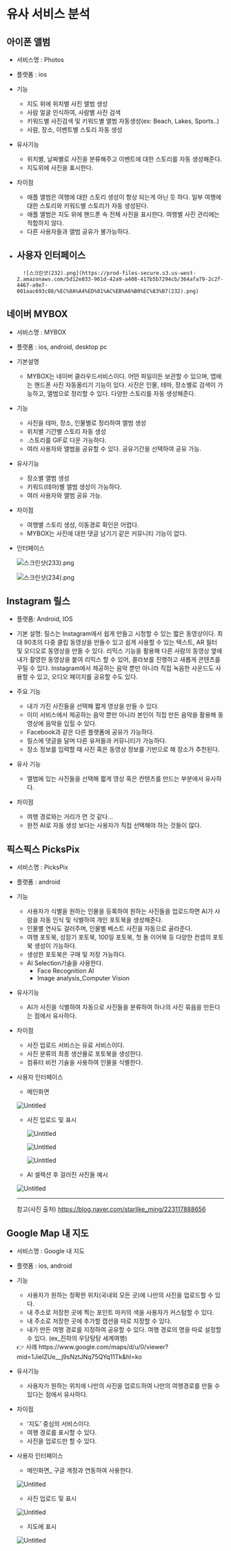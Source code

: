 # 유사 서비스 분석

## 아이폰 앨범
- 서비스명 : Photos
- 플랫폼 : ios
- 기능
    - 지도 위에 위치별 사진 앨범 생성
    - 사람 얼굴 인식하여, 사람별 사진 검색
    - 키워드별 사진검색 및 키워드별 앨범 자동생성(ex: Beach, Lakes, Sports..)
    - 사람, 장소, 이벤트별 스토리 자동 생성
- 유사기능
    - 위치별, 날짜별로 사진을 분류해주고 이벤트에 대한 스토리를 자동 생성해준다.
    - 지도위에 사진을 표시한다.
- 차이점
    - 애플 앨범은 여행에 대한 스토리 생성이 항상 되는게 아닌 듯 하다. 일부 여행에 대한 스토리와 키워드별 스토리가 자동 생성된다.
    - 애플 앨범은 지도 위에 핸드폰 속 전체 사진을 표시한다. 여행별 사진 관리에는 적합하지 않다.
    - 다른 사용자들과 앨범 공유가 불가능하다.
- 사용자 인터페이스
    - 
        
        ![스크린샷(232).png](https://prod-files-secure.s3.us-west-2.amazonaws.com/5d12e033-961d-42a9-a408-417b5b7294cb/364afa79-2c2f-4467-a9e7-001aac693c88/%EC%8A%A4%ED%81%AC%EB%A6%B0%EC%83%B7(232).png)
        

[]()

## 네이버 MYBOX
- 서비스명 : MYBOX
- 플랫폼 : ios, android, desktop pc
- 기본설명
    - MYBOX는 네이버 클라우드서비스이다. 어떤 파일이든 보관할 수 있으며, 앱에는 핸드폰 사진 자동올리기 기능이 있다. 사진은 인물, 테마, 장소별로 검색이 가능하고, 앨범으로 정리할 수 있다. 다양한 스토리를 자동 생성해준다.
- 기능
    - 사진을 테마, 장소, 인물별로 정리하여 앨범 생성
    - 위치별 기간별 스토리 자동 생성
    - .스토리를 GIF로 다운 가능하다.
    - 여러 사용자와 앨범을 공유할 수 있다. 공유기간을 선택하여 공유 가능.

- 유사기능
    - 장소별 앨범 생성
    - 키워드(테마)별 앨범 생성이 가능하다.
    - 여러 사용자와 앨범 공유 가능.

[]()

- 차이점
    - 여행별 스토리 생성, 이동경로 확인은 어렵다.
    - MYBOX는 사진에 대한 댓글 남기기 같은 커뮤니티 기능이 없다.
- 인터페이스
    
    
    ![스크린샷(233).png](https://prod-files-secure.s3.us-west-2.amazonaws.com/5d12e033-961d-42a9-a408-417b5b7294cb/8c63aecb-49ea-4015-9690-b618e01d68ee/%EC%8A%A4%ED%81%AC%EB%A6%B0%EC%83%B7(233).png)
    
    ![스크린샷(234).png](https://prod-files-secure.s3.us-west-2.amazonaws.com/5d12e033-961d-42a9-a408-417b5b7294cb/d59a7f5d-3e21-48ae-b859-f5afae879ac5/%EC%8A%A4%ED%81%AC%EB%A6%B0%EC%83%B7(234).png)
## Instagram 릴스
- 플랫폼: Android, IOS

- 기본 설명:  릴스는 Instagram에서 쉽게 만들고 시청할 수 있는 짧은 동영상이다.
최대 90초의 다중 클립 동영상을 만들수 있고 쉽게 사용할 수 있는 텍스트, AR 필터 및 오디오로 동영상을 만들 수 있다. 리믹스 기능을 활용해 다른 사람의 동영상 옆에 내가 촬영한 동영상을 붙여 리믹스 할 수 있어, 콜라보를 진행하고 새롭게 콘텐츠를 꾸밀 수 있다. Instagram에서 제공하는 음악 뿐만 아니라 직접 녹음한 사운드도 사용할 수 있고, 오디오 페이지를 공유할 수도 있다.

- 주요 기능
    - 내가 가진 사진들을 선택해 짧게 영상을 만들 수 있다.
    - 이미 서비스에서 제공하는 음악 뿐만 아니라 본인이 직접 만든 음악을 활용해 동영상에 음악을 입힐 수 있다.
    - Facebook과 같은 다른 플랫폼에 공유가 가능하다.
    - 릴스에 댓글을 달며 다른 유저들과 커뮤니티가 가능하다.
    - 장소 정보를 입력할 때 사진 혹은 동영상 정보를 기반으로 해 장소가 추천된다.
    
- 유사 기능
    - 앨범에 있는 사진들을 선택해 짧게 영상 혹은 컨텐츠를 만드는 부분에서 유사하다.

- 차이점
    - 여행 경로와는 거리가 먼 것 같다…
    - 완전 AI로 자동 생성 보다는 사용자가 직접 선택해야 하는 것들이 많다.
       

[]()
## 픽스픽스 PicksPix

- 서비스명 : PicksPix
- 플랫폼 : android
- 기능
    - 사용자가 식별을 원하는 인물을 등록하여 원하는 사진들을 업로드하면 AI가 사람을 자동 인식 및 식별하여 개인 포토북을 생성해준다.
    - 인물별 연사도 걸러주며, 인물별 베스트 사진을 자동으로 골라준다.
    - 여행 포토북, 성장기 포토북, 100일 포토북, 첫 돌 이어북 등 다양한 컨셉의 포토북 생성이 가능하다.
    - 생성한 포토북은 구매 및 저장 가능하다.
    - AI Selection기술을 사용한다.
        - Face Recognition AI
        - Image analysis_Computer Vision
- 유사기능
    - AI가 사진을 식별하여 자동으로 사진들을 분류하여 하나의 사진 묶음을 만든다는 점에서 유사하다.
- 차이점
    - 사진 업로드 서비스는 유료 서비스이다.
    - 사진 분류의 최종 생산물로 포토북을 생성한다.
    - 컴퓨터 비전 기술을 사용하여 인물을 식별한다.
- 사용자 인터페이스
    - 메인화면
    
    ![Untitled](https://prod-files-secure.s3.us-west-2.amazonaws.com/5d12e033-961d-42a9-a408-417b5b7294cb/e9989246-fae0-47c8-8a3b-012d33af78df/Untitled.png)
    
    - 사진 업로드 및 표시
        
        ![Untitled](https://prod-files-secure.s3.us-west-2.amazonaws.com/5d12e033-961d-42a9-a408-417b5b7294cb/7357497b-5367-4a66-9b4c-38902a338cfa/Untitled.png)
        
        ![Untitled](https://prod-files-secure.s3.us-west-2.amazonaws.com/5d12e033-961d-42a9-a408-417b5b7294cb/619f2c2a-4cf1-455d-ba89-131065f1df2e/Untitled.png)
        
        ![Untitled](https://prod-files-secure.s3.us-west-2.amazonaws.com/5d12e033-961d-42a9-a408-417b5b7294cb/dbd29631-d1b9-4fb5-a6a9-eea12cfd09f5/Untitled.png)
        
    - AI 셀렉션 후 걸러진 사진들 예시
    
    ![Untitled](https://prod-files-secure.s3.us-west-2.amazonaws.com/5d12e033-961d-42a9-a408-417b5b7294cb/d1586413-4e3b-4e24-bb48-9397b4f0f6ff/Untitled.png)
    
    ---
    
    참고(사진 출처) https://blog.naver.com/starlike_ming/223117888656

## Google Map 내 지도
- 서비스명 : Google 내 지도
- 플랫폼 : ios, android
- 기능
    - 사용자가 원하는 정확한 위치(국내외 모든 곳)에 나만의 사진을 업로드할 수 있다.
    - 내 주소로 저장한 곳에 찍는 포인트 마커의 색을 사용자가 커스텀할 수 있다.
    - 내 주소로 저장한 곳에 추가할 캡션을 따로 지정할 수 있다.
    - 내가 만든 여행 경로를 지정하여 공유할 수 있다. 여행 경로의 명을 따로 설정할 수 있다. (ex_진하의 우당탕탕 세계여행)
    
    <aside>
    👉 사례
    https://www.google.com/maps/d/u/0/viewer?mid=1JielZUe__j9sNztJNq75QYq11Tk&hl=ko
    
    </aside>
    
- 유사기능
    - 사용자가 원하는 위치에 나만의 사진을 업로드하여 나만의 여행경로를 만들 수 있다는 점에서 유사하다.
- 차이점
    - ‘지도’ 중심의 서비스이다.
    - 여행 경로를 표시할 수 있다.
    - 사진을 업로드만 할 수 있다.
- 사용자 인터페이스
    - 메인화면_ 구글 계정과 연동하여 사용한다.
    
    ![Untitled](https://prod-files-secure.s3.us-west-2.amazonaws.com/5d12e033-961d-42a9-a408-417b5b7294cb/7f7d53f5-d12a-47b8-afe4-6cdf8fba66c6/Untitled.png)
    
    - 사진 업로드 및 표시
    
    ![Untitled](https://prod-files-secure.s3.us-west-2.amazonaws.com/5d12e033-961d-42a9-a408-417b5b7294cb/44fc8eab-8339-4776-a197-120da05046a8/Untitled.png)
    
    - 지도에 표시
    
    ![Untitled](https://prod-files-secure.s3.us-west-2.amazonaws.com/5d12e033-961d-42a9-a408-417b5b7294cb/b7713708-b00b-43a2-b718-745a2d1261d2/Untitled.png)

